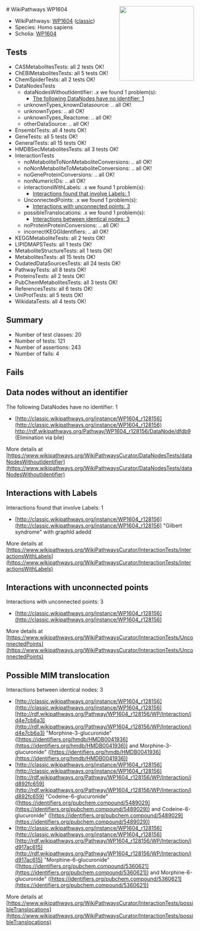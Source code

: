 <img style="float: right; width: 200px" src="https://upload.wikimedia.org/wikipedia/commons/thumb/8/83/Wplogo_with_text_500.png/640px-Wplogo_with_text_500.png" />
# WikiPathways WP1604

* WikiPathways: [WP1604](https://wikipathways.org/pathways/WP1604) ([classic](https://classic.wikipathways.org/instance/WP1604))
* Species: Homo sapiens
* Scholia: [WP1604](https://scholia.toolforge.org/wikipathways/WP1604)
## Tests
* CASMetabolitesTests: all 2 tests OK!
* ChEBIMetabolitesTests: all 5 tests OK!
* ChemSpiderTests: all 2 tests OK!
* DataNodesTests
    * dataNodesWithoutIdentifier: .x we found 1 problem(s):
        * [The following DataNodes have no identifier: 1](#d2d32fa0)
    * unknownTypes_knownDatasource: .. all OK!
    * unknownTypes: .. all OK!
    * unknownTypes_Reactome: .. all OK!
    * otherDataSource: .. all OK!
* EnsemblTests: all 4 tests OK!
* GeneTests: all 5 tests OK!
* GeneralTests: all 15 tests OK!
* HMDBSecMetabolitesTests: all 3 tests OK!
* InteractionTests
    * noMetaboliteToNonMetaboliteConversions: .. all OK!
    * noNonMetaboliteToMetaboliteConversions: .. all OK!
    * noGeneProteinConversions: .. all OK!
    * nonNumericIDs: .. all OK!
    * interactionsWithLabels: .x we found 1 problem(s):
        * [Interactions found that involve Labels: 1](#630d2678)
    * UnconnectedPoints: .x we found 1 problem(s):
        * [Interactions with unconnected points: 3](#35a61adb)
    * possibleTranslocations: .x we found 1 problem(s):
        * [Interactions between identical nodes: 3](#1c118208)
    * noProteinProteinConversions: .. all OK!
    * incorrectKEGGIdentifiers: .. all OK!
* KEGGMetaboliteTests: all 2 tests OK!
* LIPIDMAPSTests: all 1 tests OK!
* MetaboliteStructureTests: all 1 tests OK!
* MetabolitesTests: all 15 tests OK!
* OudatedDataSourcesTests: all 24 tests OK!
* PathwayTests: all 8 tests OK!
* ProteinsTests: all 2 tests OK!
* PubChemMetabolitesTests: all 3 tests OK!
* ReferencesTests: all 6 tests OK!
* UniProtTests: all 5 tests OK!
* WikidataTests: all 4 tests OK!


## Summary

* Number of test classes: 20
* Number of tests: 121
* Number of assertions: 243
* Number of fails: 4

## Fails

<a name="d2d32fa0" />

## Data nodes without an identifier

The following DataNodes have no identifier: 1

* [http://classic.wikipathways.org/instance/WP1604_r128156](http://classic.wikipathways.org/instance/WP1604_r128156) http://rdf.wikipathways.org/Pathway/WP1604_r128156/DataNode/dfdb9 (Elimination via bile)


More details at [https://www.wikipathways.org/WikiPathwaysCurator/DataNodesTests/dataNodesWithoutIdentifier](https://www.wikipathways.org/WikiPathwaysCurator/DataNodesTests/dataNodesWithoutIdentifier)

<a name="630d2678" />

## Interactions with Labels

Interactions found that involve Labels: 1

* [http://classic.wikipathways.org/instance/WP1604_r128156](http://classic.wikipathways.org/instance/WP1604_r128156) "Gilbert
syndrome" with graphId adedd


More details at [https://www.wikipathways.org/WikiPathwaysCurator/InteractionTests/interactionsWithLabels](https://www.wikipathways.org/WikiPathwaysCurator/InteractionTests/interactionsWithLabels)

<a name="35a61adb" />

## Interactions with unconnected points

Interactions with unconnected points: 3

* [http://classic.wikipathways.org/instance/WP1604_r128156](http://classic.wikipathways.org/instance/WP1604_r128156)


More details at [https://www.wikipathways.org/WikiPathwaysCurator/InteractionTests/UnconnectedPoints](https://www.wikipathways.org/WikiPathwaysCurator/InteractionTests/UnconnectedPoints)

<a name="1c118208" />

## Possible MIM translocation

Interactions between identical nodes: 3

* [http://classic.wikipathways.org/instance/WP1604_r128156](http://classic.wikipathways.org/instance/WP1604_r128156) [http://rdf.wikipathways.org/Pathway/WP1604_r128156/WP/Interaction/id4e7cb6a3](http://rdf.wikipathways.org/Pathway/WP1604_r128156/WP/Interaction/id4e7cb6a3) "Morphine-3-glucuronide" ([https://identifiers.org/hmdb/HMDB0041936](https://identifiers.org/hmdb/HMDB0041936)) and 
Morphine-3-glucuronide" ([https://identifiers.org/hmdb/HMDB0041936](https://identifiers.org/hmdb/HMDB0041936))
* [http://classic.wikipathways.org/instance/WP1604_r128156](http://classic.wikipathways.org/instance/WP1604_r128156) [http://rdf.wikipathways.org/Pathway/WP1604_r128156/WP/Interaction/id892fc659](http://rdf.wikipathways.org/Pathway/WP1604_r128156/WP/Interaction/id892fc659) "Codeine-6-glucuronide" ([https://identifiers.org/pubchem.compound/5489029](https://identifiers.org/pubchem.compound/5489029)) and 
Codeine-6-glucuronide" ([https://identifiers.org/pubchem.compound/5489029](https://identifiers.org/pubchem.compound/5489029))
* [http://classic.wikipathways.org/instance/WP1604_r128156](http://classic.wikipathways.org/instance/WP1604_r128156) [http://rdf.wikipathways.org/Pathway/WP1604_r128156/WP/Interaction/id917ac615](http://rdf.wikipathways.org/Pathway/WP1604_r128156/WP/Interaction/id917ac615) "Morphine-6-glucuronide" ([https://identifiers.org/pubchem.compound/5360621](https://identifiers.org/pubchem.compound/5360621)) and 
Morphine-6-glucuronide" ([https://identifiers.org/pubchem.compound/5360621](https://identifiers.org/pubchem.compound/5360621))


More details at [https://www.wikipathways.org/WikiPathwaysCurator/InteractionTests/possibleTranslocations](https://www.wikipathways.org/WikiPathwaysCurator/InteractionTests/possibleTranslocations)


